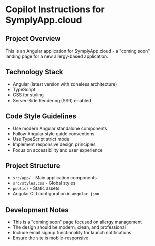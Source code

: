 # Copilot Instructions for SymplyApp.cloud

<!-- Use this file to provide workspace-specific custom instructions to Copilot. For more details, visit https://code.visualstudio.com/docs/copilot/copilot-customization#_use-a-githubcopilotinstructionsmd-file -->

## Project Overview
This is an Angular application for SymplyApp.cloud - a "coming soon" landing page for a new allergy-based application.

## Technology Stack
- Angular (latest version with zoneless architecture)
- TypeScript
- CSS for styling
- Server-Side Rendering (SSR) enabled

## Code Style Guidelines
- Use modern Angular standalone components
- Follow Angular style guide conventions
- Use TypeScript strict mode
- Implement responsive design principles
- Focus on accessibility and user experience

## Project Structure
- `src/app/` - Main application components
- `src/styles.css` - Global styles
- `public/` - Static assets
- Angular CLI configuration in `angular.json`

## Development Notes
- This is a "coming soon" page focused on allergy management
- The design should be modern, clean, and professional
- Include email signup functionality for launch notifications
- Ensure the site is mobile-responsive
